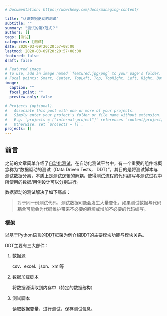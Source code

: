 ```yaml
---
# Documentation: https://wowchemy.com/docs/managing-content/

title: "认识数据驱动的测试"
subtitle: ""
summary: "测试的第X范式？"
authors: []
tags: [测试]
categories: [测试]
date: 2020-03-09T20:20:57+08:00
lastmod: 2020-03-09T20:20:57+08:00
featured: false
draft: false

# Featured image
# To use, add an image named `featured.jpg/png` to your page's folder.
# Focal points: Smart, Center, TopLeft, Top, TopRight, Left, Right, BottomLeft, Bottom, BottomRight.
image:
  caption: ""
  focal_point: ""
  preview_only: false

# Projects (optional).
#   Associate this post with one or more of your projects.
#   Simply enter your project's folder or file name without extension.
#   E.g. `projects = ["internal-project"]` references `content/project/deep-learning/index.md`.
#   Otherwise, set `projects = []`.
projects: []
---
```

## 前言
之前的文章简单介绍了[自动化测试](../automated-testing-startup/)，在自动化测试平台中，有一个重要的组件或概念称为“数据驱动的测试（Data Driven Tests， DDT）”，其目的是将测试脚本与测试数据分离，本质上是测试逻辑的解耦，使得测试流程的代码编写与测试过程中所使用的数据/用例设计可以分别进行。

数据驱动的测试解决了如下痛点：
>对于同一份测试代码，测试数据可能会发生大量变化，如果测试数据与代码耦合可能会为代码维护带来不必要的麻烦或增加不必要的代码编写。

### 框架
以基于Python语言的[DDT](https://ddt.readthedocs.io/en/latest/)框架为例介绍DDT的主要模块功能与模块关系。

DDT主要有三大部件：
1. 数据源

    csv、excel、json、xml等

2. 数据加载脚本

    将数据源读取到内存中（特定的数据结构）

3. 测试脚本

    读取数据变量，进行测试，保存测试信息。

